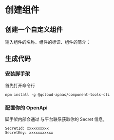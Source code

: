 # 创建组件

## 创建一个自定义组件

输入组件的名称、组件的标识、组件的简介；

## 生成代码

### 安装脚手架

首先打开命令行

```shell
npm install -g @qcloud-apaas/component-tools-cli
```

### 配置你的 OpenApi

脚手架内部会通过
与平台联系获取你的 Secret 信息,

```shell
SecretId: xxxxxxxxxx
SecretKey: xxxxxxxxxxx
```
